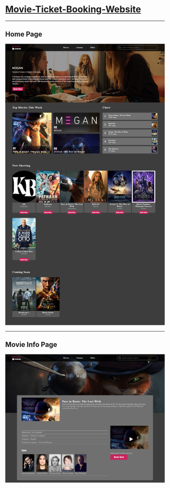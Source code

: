 # <a href="https://georgemuigai.github.io/Movie-Ticket-Booking-Website/">Movie-Ticket-Booking-Website</a>

-----------------------------
Home Page
-----------------------------
<img src="https://github.com/GeorgeMuigai/Movie-Ticket-Booking-Website/blob/main/assets/images/home.png"/>

-----------------------------
Movie Info Page
-----------------------------
<img src="https://github.com/GeorgeMuigai/Movie-Ticket-Booking-Website/blob/main/assets/images/movie.png"/>


